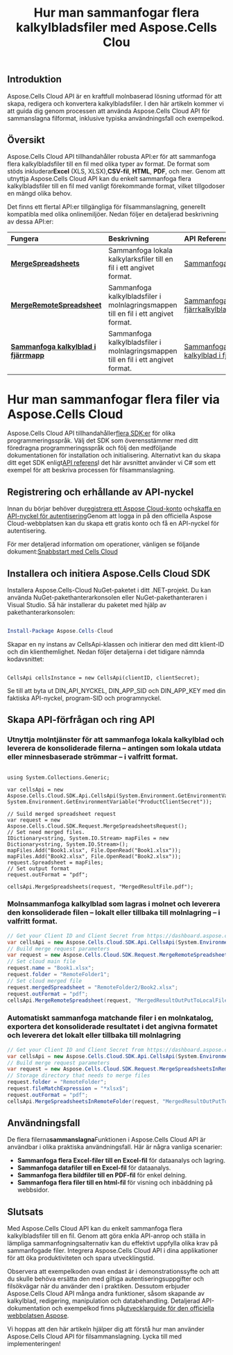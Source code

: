 ﻿---
title: Hur man sammanfogar flera kalkylbladsfiler med Aspose.Cells Clou
linktitle: Hur man sammanfogar flera kalkylbladsfiler
type: docs
url: /sv/how-to-merge-multiple-files
description: Hur man sammanfogar flera kalkylbladsfiler med Aspose.Cells Cloud
weight: 10
kwords: Excel, Office Moln, REST API, Kalkylblad, PDF, CSV, Json, Markdown, Hur man sammanfogar flera filer via Aspose.Cells Moln
---
## Introduktion

Aspose.Cells Cloud API är en kraftfull molnbaserad lösning utformad för att skapa, redigera och konvertera kalkylbladsfiler. I den här artikeln kommer vi att guida dig genom processen att använda Aspose.Cells Cloud API för sammanslagna filformat, inklusive typiska användningsfall och exempelkod.

## Översikt

 Aspose.Cells Cloud API tillhandahåller robusta API:er för att sammanfoga flera kalkylbladsfiler till en fil med olika typer av format. De format som stöds inkluderar**Excel** (XLS, XLSX),**CSV-fil**, **HTML**, **PDF**, och mer. Genom att utnyttja Aspose.Cells Cloud API kan du enkelt sammanfoga flera kalkylbladsfiler till en fil med vanligt förekommande format, vilket tillgodoser en mängd olika behov.

Det finns ett flertal API:er tillgängliga för filsammanslagning, generellt kompatibla med olika onlinemiljöer. Nedan följer en detaljerad beskrivning av dessa API:er:

| Fungera| Beskrivning| API Referens|
|:------------------------- |:------------------------- |:------------------------- |
|**[MergeSpreadsheets](https://docs.aspose.cloud/cells/merge-spreadsheets/)** |Sammanfoga lokala kalkylarksfiler till en fil i ett angivet format.|[SammanfogaKalkylblad](https://reference.aspose.cloud/cells/?urls.primaryName=API+v4#/DataProcessing/MergeSpreadsheets) |
|**[MergeRemoteSpreadsheet](https://docs.aspose.cloud/cells/merge-remote-spreadsheet/)** | Sammanfoga kalkylbladsfiler i molnlagringsmappen till en fil i ett angivet format.|[Sammanfoga fjärrkalkylblad](https://reference.aspose.cloud/cells/?urls.primaryName=API+v4#/DataProcessing/MergeRemoteSpreadsheet) |
|**[Sammanfoga kalkylblad i fjärrmapp](https://docs.aspose.cloud/cells/merge-spreadsheets-in-remote-folder/)** | Sammanfoga kalkylbladsfiler i molnlagringsmappen till en fil i ett angivet format.|[Sammanfoga kalkylblad i fjärrmapp](https://reference.aspose.cloud/cells/?urls.primaryName=API+v4#/DataProcessing/MergeSpreadsheetsInRemoteFolder) |

# Hur man sammanfogar flera filer via Aspose.Cells Cloud

 Aspose.Cells Cloud API tillhandahåller[flera SDK:er](https://github.com/aspose-cells-cloud) för olika programmeringsspråk. Välj det SDK som överensstämmer med ditt föredragna programmeringsspråk och följ den medföljande dokumentationen för installation och initialisering. Alternativt kan du skapa ditt eget SDK enligt[API referens](https://reference.aspose.cloud/cells/)I det här avsnittet använder vi C# som ett exempel för att beskriva processen för filsammanslagning.

## Registrering och erhållande av API-nyckel

Innan du börjar behöver du[registrera ett Aspose Cloud-konto](https://id.containerize.com/signup) och[skaffa en API-nyckel för autentisering](https://dashboard.aspose.cloud/applications)Genom att logga in på den officiella Aspose Cloud-webbplatsen kan du skapa ett gratis konto och få en API-nyckel för autentisering.

 För mer detaljerad information om operationer, vänligen se följande dokument:[Snabbstart med Cells Cloud](https://docs.aspose.cloud/cells/quickstart/)

## Installera och initiera Aspose.Cells Cloud SDK

Installera Aspose.Cells-Cloud NuGet-paketet i ditt .NET-projekt. Du kan använda NuGet-pakethanterarkonsolen eller NuGet-pakethanteraren i Visual Studio.
Så här installerar du paketet med hjälp av pakethanterarkonsolen:

```Powershell

Install-Package Aspose.Cells-Cloud

```

Skapar en ny instans av CellsApi-klassen och initierar den med ditt klient-ID och din klienthemlighet. Nedan följer detaljerna i det tidigare nämnda kodavsnittet:

```CSharp

CellsApi cellsInstance = new CellsApi(clientID, clientSecret);

```

Se till att byta ut DIN_API_NYCKEL, DIN_APP_SID och DIN_APP_KEY med din faktiska API-nyckel, program-SID och programnyckel.

## Skapa API-förfrågan och ring API

### Utnyttja molntjänster för att sammanfoga lokala kalkylblad och leverera de konsoliderade filerna – antingen som lokala utdata eller minnesbaserade strömmar – i valfritt format.

```CSharp

using System.Collections.Generic;

var cellsApi = new Aspose.Cells.Cloud.SDK.Api.CellsApi(System.Environment.GetEnvironmentVariable("ProductClientId"), System.Environment.GetEnvironmentVariable("ProductClientSecret"));

// Suild merged spreadsheet request
var request = new Aspose.Cells.Cloud.SDK.Request.MergeSpreadsheetsRequest();
// Set need merged files.
IDictionary<string, System.IO.Stream> mapFiles = new Dictionary<string, System.IO.Stream>();
mapFiles.Add("Book1.xlsx", File.OpenRead("Book1.xlsx"));
mapFiles.Add("Book2.xlsx", File.OpenRead("Book2.xlsx"));
request.Spreadsheet = mapFiles;
// Set output format
request.outFormat = "pdf";

cellsApi.MergeSpreadsheets(request, "MergedResultFile.pdf");

```

### Molnsammanfoga kalkylblad som lagras i molnet och leverera den konsoliderade filen – lokalt eller tillbaka till molnlagring – i valfritt format.

```C#
// Get your Client ID and Client Secret from https://dashboard.aspose.cloud (free registration is required).
var cellsApi = new Aspose.Cells.Cloud.SDK.Api.CellsApi(System.Environment.GetEnvironmentVariable("ProductClientId"), System.Environment.GetEnvironmentVariable("ProductClientSecret"));
// Build merge request parameters 
var request = new Aspose.Cells.Cloud.SDK.Request.MergeRemoteSpreadsheetRequest();
// Set cloud main file
request.name = "Book1.xlsx";
request.folder = "RemoteFolder1";
// Set cloud merged file
request.mergedSpreadsheet = "RemoteFolder2/Book2.xlsx";
request.outFormat = "pdf";
cellsApi.MergeRemoteSpreadsheet(request, "MergedResultOutPutToLocalFile.pdf");
```

### Automatiskt sammanfoga matchande filer i en molnkatalog, exportera det konsoliderade resultatet i det angivna formatet och leverera det lokalt eller tillbaka till molnlagring

```csharp
// Get your Client ID and Client Secret from https://dashboard.aspose.cloud (free registration is required).
var cellsApi = new Aspose.Cells.Cloud.SDK.Api.CellsApi(System.Environment.GetEnvironmentVariable("ProductClientId"), System.Environment.GetEnvironmentVariable("ProductClientSecret"));
// Build merge request parameters 
var request = new Aspose.Cells.Cloud.SDK.Request.MergeSpreadsheetsInRemoteFolderRequest();
// Storage directory that needs to merge files
request.folder = "RemoteFolder";
request.fileMatchExpression = "*xlsx$";
request.outFormat = "pdf";
cellsApi.MergeSpreadsheetsInRemoteFolder(request, "MergedResultOutPutToLocalFile.pdf");
```

## Användningsfall

 De flera filerna**sammanslagna**Funktionen i Aspose.Cells Cloud API är användbar i olika praktiska användningsfall. Här är några vanliga scenarier:

- **Sammanfoga flera Excel-filer till en Excel-fil** för dataanalys och lagring.
- **Sammanfoga datafiler till en Excel-fil** för dataanalys.
- **Sammanfoga flera bildfiler till en PDF-fil** för enkel delning.
- **Sammanfoga flera filer till en html-fil** för visning och inbäddning på webbsidor.

## Slutsats

Med Aspose.Cells Cloud API kan du enkelt sammanfoga flera kalkylbladsfiler till en fil. Genom att göra enkla API-anrop och ställa in lämpliga sammanfogningsalternativ kan du effektivt uppfylla olika krav på sammanfogade filer. Integrera Aspose.Cells Cloud API i dina applikationer för att öka produktiviteten och spara utvecklingstid.

Observera att exempelkoden ovan endast är i demonstrationssyfte och att du skulle behöva ersätta den med giltiga autentiseringsuppgifter och filsökvägar när du använder den i praktiken. Dessutom erbjuder Aspose.Cells Cloud API många andra funktioner, såsom skapande av kalkylblad, redigering, manipulation och databehandling. Detaljerad API-dokumentation och exempelkod finns på[utvecklarguide för den officiella webbplatsen Aspose](/developer-guide/).

Vi hoppas att den här artikeln hjälper dig att förstå hur man använder Aspose.Cells Cloud API för filsammanslagning. Lycka till med implementeringen!
